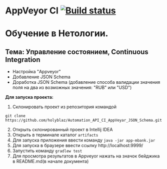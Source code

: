 # AppVeyor CI [![Build status](https://ci.appveyor.com/api/projects/status/tyt3xwc3s56ijc7l?svg=true)](https://ci.appveyor.com/project/holyblaz/automation-api-ci-appveyar-json-schema)

# Обучение в Нетологии.

## Тема: Управление состоянием, Continuous Integration

- Настройка "Appveyor"
- Добавление JSON Schema
- Доработка JSON Schema (добавление способа валидации значения поля на два из возможных значения: "RUB" или "USD")

**Для запуска проекта:**
1. Склонировать проект из репозитория командой 

```
git clone https://github.com/holyblaz/Automation_API_CI_AppVeyar_JSON_Schema.git
``` 
2. Открыть склонированный проект в Intellij IDEA
3. Открыть в терминале каталог ```artifacts```
4. Для запуска приложения ввести команду ```java -jar app-mbank.jar```
5. Для запуска в браузере ввести ссылку http://localhost:9999/
6. Запустить команду ```gradlew test```
7. Для просмотра результатов в Appveyor нажать на значок бейджика в README.md(в начале документа)
